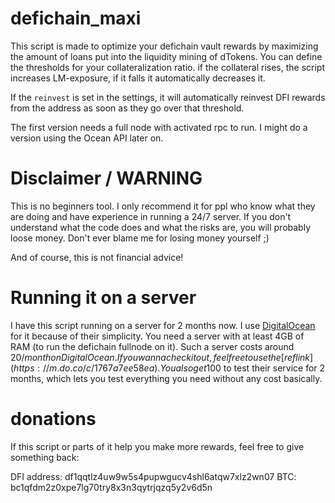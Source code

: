 # defichain_maxi
This script is made to optimize your defichain vault rewards by maximizing the amount of loans put into the liquidity mining of dTokens.
You can define the thresholds for your collateralization ratio. if the collateral rises, the script increases LM-exposure, if it falls it automatically decreases it.

If the `reinvest` is set in the settings, it will automatically reinvest DFI rewards from the address as soon as they go over that threshold. 

The first version needs a full node with activated rpc to run. I might do a version using the Ocean API later on.

# Disclaimer / WARNING
This is no beginners tool. I only recommend it for ppl who know what they are doing and have experience in running a 24/7 server.
If you don't understand what the code does and what the risks are, you will probably loose money.
Don't ever blame me for losing money yourself ;)

And of course, this is not financial advice!

# Running it on a server
I have this script running on a server for 2 months now. I use  [DigitalOcean](https://m.do.co/c/1767a7ee58ea) for it because of their simplicity.
You need a server with at least 4GB of RAM (to run the defichain fullnode on it). Such a server costs around 20$/month on DigitalOcean.
If you wanna check it out, feel free to use the [reflink](https://m.do.co/c/1767a7ee58ea). You also get 100$ to test their service for 2 months, which lets you test everything you need without any cost basically.

# donations
If this script or parts of it help you make more rewards, feel free to give something back:

DFI address: df1qqtlz4uw9w5s4pupwgucv4shl6atqw7xlz2wn07
BTC: bc1qfdm2z0xpe7lg70try8x3n3qytrjqzq5y2v6d5n
